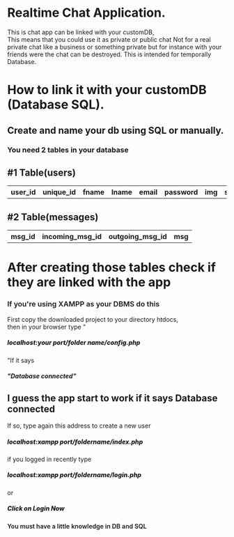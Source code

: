 # Realtime Chat Application.
This is chat app can be linked with your customDB, <br> This means that you could use it as private or public chat
Not for a real private chat like a business or something private but for instance with your friends
were the chat can be destroyed. This is intended for temporally Database.

# How to link it with your customDB (Database SQL).
<h2>Create and name your db using SQL or manually.
<h3>You need 2 tables in your database</h3>
<h2>#1 Table(users)</h2>
  <table>
  <tr>
    <th>user_id</th>
    <th>unique_id</th>
    <th>fname</th>
    <th>lname</th>
    <th>email</th>
    <th>password</th>
    <th>img</th>
    <th>status</th>
  </tr>
</table>
<h2>#2 Table(messages)</h2>
  <table>
  <tr>
    <th>msg_id</th>
    <th>incoming_msg_id</th>
    <th>outgoing_msg_id</th>
    <th>msg</th>
  </tr>
</table>

# After creating those tables check if they are linked with the app
<h3 style="font-weight: 600;">If you're using XAMPP as your DBMS do this</h3>
<p>First copy the downloaded project to your directory htdocs, <br> then in your browser type "<h5 style="font-weight: 800">localhost:your port/folder name/config.php<br></h5>"If it says <h5 style="font-weight: 700">"Database connected"</h5></p>

<h2>I guess the app start to work if it says Database connected</h2>
<p>If so, type again this address to create a new user <h5 style="font-weight: 800">localhost:xampp port/foldername/index.php</h5> if you logged in recently type <h5 style="font-weight: 800">localhost:xampp port/foldername/login.php</h5> or <h5 style="font-weight: 800">Click on Login Now</h5></p>

<h4 style="font-weight: 600">You must have a little knowledge in DB and SQL</h4>  
